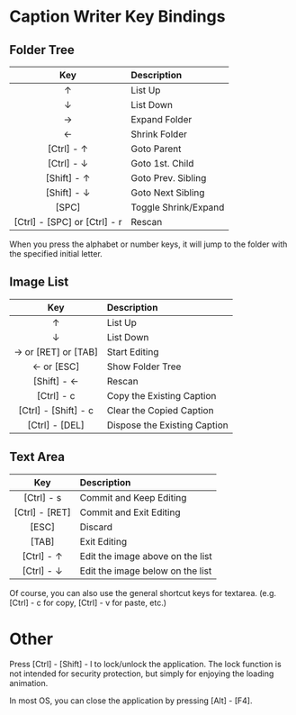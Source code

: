 # Caption Writer Key Bindings

## Folder Tree

| Key | Description |
|  :---: | :--- | 
| &uarr; | List Up |
| &darr; | List Down |
| &rarr; | Expand Folder |
| &larr; | Shrink Folder |
| \[Ctrl\] \- &uarr; | Goto Parent |
| \[Ctrl\] \- &darr; | Goto 1st. Child |
| \[Shift\] \- &uarr; | Goto Prev. Sibling |
| \[Shift\] \- &darr; | Goto Next Sibling |
| \[SPC\] | Toggle Shrink/Expand |
| \[Ctrl\] \- \[SPC\] or \[Ctrl\] \- r | Rescan |

When you press the alphabet or number keys, it will jump to the folder with the specified initial letter.

## Image List

| Key | Description |
|  :---: | :--- | 
| &uarr; | List Up |
| &darr; | List Down |
| &rarr; or \[RET\] or \[TAB\] | Start Editing |
| &larr; or \[ESC\] | Show Folder Tree |
| \[Shift\] \- &larr; | Rescan |
| \[Ctrl\] \- c | Copy the Existing Caption |
| \[Ctrl\] \- \[Shift\] \- c | Clear the Copied Caption |
| \[Ctrl\] \- \[DEL\] | Dispose the Existing Caption |


## Text Area

| Key | Description |
|  :---: | :--- | 
| \[Ctrl\] \- s | Commit and Keep Editing |
| \[Ctrl\] \- \[RET\] | Commit and Exit Editing |
| \[ESC\] | Discard |
| \[TAB\] | Exit Editing |
| \[Ctrl\] \- &uarr; | Edit the image above on the list |
| \[Ctrl\] \- &darr; | Edit the image below on the list |

Of course, you can also use the general shortcut keys for textarea. (e.g. \[Ctrl\] \- c for copy, \[Ctrl\] \- v for paste, etc.)


# Other

Press \[Ctrl\] \- \[Shift\] \- l to lock/unlock the application.
The lock function is not intended for security protection, but simply for enjoying the loading animation.

In most OS, you can close the application by pressing \[Alt\] \- \[F4\].